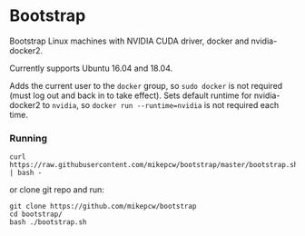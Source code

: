 # Bootstrap

Bootstrap Linux machines with NVIDIA CUDA driver, docker and nvidia-docker2.

Currently supports Ubuntu 16.04 and 18.04.

Adds the current user to the `docker` group, so `sudo docker` is not required (must log out and back in to take effect).
Sets default runtime for nvidia-docker2 to `nvidia`, so `docker run --runtime=nvidia` is not required each time.

### Running

```
curl https://raw.githubusercontent.com/mikepcw/bootstrap/master/bootstrap.sh | bash -
```

or clone git repo and run:

```
git clone https://github.com/mikepcw/bootstrap
cd bootstrap/
bash ./bootstrap.sh
```
